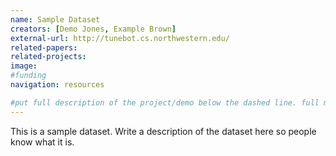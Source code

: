 ```yaml
---
name: Sample Dataset
creators: [Demo Jones, Example Brown]
external-url: http://tunebot.cs.northwestern.edu/
related-papers:
related-projects:
image:
#funding
navigation: resources

#put full description of the project/demo below the dashed line. full markdown is supported.
---
```


This is a sample dataset. Write a description of the dataset here so people know what it is.